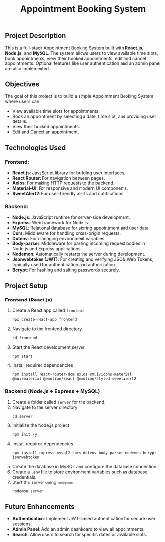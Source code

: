 <!DOCTYPE html>
<body>
  <header>
    <h1>Appointment Booking System</h1>
  </header>
  <section>
    <h2>Project Description</h2>
    <p>
      This is a full-stack Appointment Booking System built with <strong>React.js</strong>, <strong>Node.js</strong>, and <strong>MySQL</strong>. 
      The system allows users to view available time slots, book appointments, view their booked appointments, edit and cancel appointments. 
      Optional features like user authentication and an admin panel are also implemented.
    </p>
  </section>
  <section>
    <h2>Objectives</h2>
    <p>
      The goal of this project is to build a simple Appointment Booking System where users can:
    </p>
    <ul>
      <li>View available time slots for appointments.</li>
      <li>Book an appointment by selecting a date, time slot, and providing user details.</li>
      <li>View their booked appointments.</li>
      <li>Edit and Cancel an appointment.</li>
    </ul>
  </section>
  <section>
    <h2>Technologies Used</h2>
    <h3>Frontend:</h3>
    <ul>
      <li><strong>React.js</strong>: JavaScript library for building user interfaces.</li>
      <li><strong>React Router</strong>: For navigation between pages.</li>
      <li><strong>Axios</strong>: For making HTTP requests to the backend.</li>
      <li><strong>Material-UI</strong>: For responsive and modern UI components.</li>
      <li><strong>SweetAlert2</strong>: For user-friendly alerts and notifications.</li>
    </ul>
  </section>
  <section>
    <h3>Backend:</h3>
    <ul>
      <li><strong>Node.js</strong>: JavaScript runtime for server-side development.</li>
      <li><strong>Express</strong>: Web framework for Node.js.</li>
      <li><strong>MySQL</strong>: Relational database for storing appointment and user data.</li>
      <li><strong>Cors</strong>: Middleware for handling cross-origin requests.</li>
      <li><strong>Dotenv</strong>: For managing environment variables.</li>
      <li><strong>Body-parser</strong>: Middleware for parsing incoming request bodies in Node.js and Express applications.</li>
      <li><strong>Nodemon</strong>: Automatically restarts the server during development.</li>
      <li><strong>Jsonwebtoken (JWT)</strong>: For creating and verifying JSON Web Tokens, typically used for authentication and authorization.</li>
      <li><strong>Bcrypt</strong>: For hashing and salting passwords securely.</li>
    </ul>
  </section>
  <section>
    <h2>Project Setup</h2>

<h3>Frontend (React.js)</h3>
<ol>
  <li>Create a React app called <code>frontend</code>
    <pre><code>npx create-react-app frontend</code></pre>
  </li>
  <li>Navigate to the frontend directory
    <pre><code>cd frontend</code></pre>
  </li>
  <li>Start the React development server
    <pre><code>npm start</code></pre>
  </li>
  <li>Install required dependencies
    <pre><code>npm install react-router-dom axios @mui/icons-material @mui/material @emotion/react @emotion/styled sweetalert2</code></pre>
  </li>
</ol>
</section>
<section>
<h3>Backend (Node.js + Express + MySQL)</h3>
<ol>
  <li>Create a folder called <code>server</code> for the backend.
  </li>
  <li>Navigate to the server directory
    <pre><code>cd server</code></pre>
  </li>
  <li>Initialize the Node.js project
    <pre><code>npm init -y</code></pre>
  </li>
  <li>Install required dependencies
    <pre><code>npm install express mysql2 cors dotenv body-parser nodemon bcrypt jsonwebtoken</code></pre>
  </li>
  <li>Create the database in MySQL and configure the database connection.</li>
  <li>Create a <code>.env</code> file to store environment variables such as database credentials.</li>
  <li>Start the server using <code>nodemon</code>:
    <pre><code>nodemon server</code></pre>
  </li>
</ol>
   
  </section>
  <section>
    <h2>Future Enhancements</h2>
    <ul>
      <li><strong>Authentication</strong>: Implement JWT-based authentication for secure user sessions.</li>
      <li><strong>Admin Panel</strong>: Add an admin dashboard to view all appointments.</li>
      <li><strong>Search</strong>: Allow users to search for specific dates or available slots.</li>
    </ul>
  </section>
</body>
</html>
